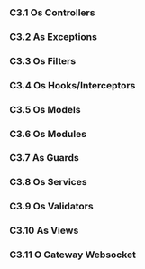 ### C3.1 Os Controllers

### C3.2 As Exceptions

### C3.3 Os Filters

### C3.4 Os Hooks/Interceptors

### C3.5 Os Models

### C3.6 Os Modules

### C3.7 As Guards

### C3.8 Os Services

### C3.9 Os Validators

### C3.10 As Views

### C3.11 O Gateway Websocket
